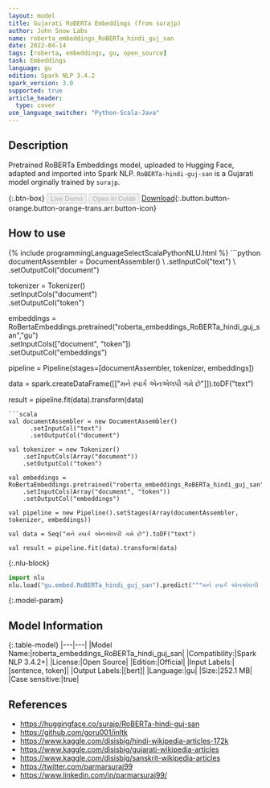 ```yaml
---
layout: model
title: Gujarati RoBERTa Embeddings (from surajp)
author: John Snow Labs
name: roberta_embeddings_RoBERTa_hindi_guj_san
date: 2022-04-14
tags: [roberta, embeddings, gu, open_source]
task: Embeddings
language: gu
edition: Spark NLP 3.4.2
spark_version: 3.0
supported: true
article_header:
  type: cover
use_language_switcher: "Python-Scala-Java"
---
```


## Description

Pretrained RoBERTa Embeddings model, uploaded to Hugging Face, adapted and imported into Spark NLP. `RoBERTa-hindi-guj-san` is a Gujarati model orginally trained by `surajp`.

{:.btn-box}
<button class="button button-orange" disabled>Live Demo</button>
<button class="button button-orange" disabled>Open in Colab</button>
[Download](https://s3.amazonaws.com/auxdata.johnsnowlabs.com/public/models/roberta_embeddings_RoBERTa_hindi_guj_san_gu_3.4.2_3.0_1649948207679.zip){:.button.button-orange.button-orange-trans.arr.button-icon}

## How to use



<div class="tabs-box" markdown="1">
{% include programmingLanguageSelectScalaPythonNLU.html %}
```python
documentAssembler = DocumentAssembler() \
    .setInputCol("text") \
    .setOutputCol("document")

tokenizer = Tokenizer() \
    .setInputCols("document") \
    .setOutputCol("token")
  
embeddings = RoBertaEmbeddings.pretrained("roberta_embeddings_RoBERTa_hindi_guj_san","gu") \
    .setInputCols(["document", "token"]) \
    .setOutputCol("embeddings")
    
pipeline = Pipeline(stages=[documentAssembler, tokenizer, embeddings])

data = spark.createDataFrame([["મને સ્પાર્ક એનએલપી ગમે છે"]]).toDF("text")

result = pipeline.fit(data).transform(data)
```
```scala
val documentAssembler = new DocumentAssembler() 
      .setInputCol("text") 
      .setOutputCol("document")
 
val tokenizer = new Tokenizer() 
    .setInputCols(Array("document"))
    .setOutputCol("token")

val embeddings = RoBertaEmbeddings.pretrained("roberta_embeddings_RoBERTa_hindi_guj_san","gu") 
    .setInputCols(Array("document", "token")) 
    .setOutputCol("embeddings")

val pipeline = new Pipeline().setStages(Array(documentAssembler, tokenizer, embeddings))

val data = Seq("મને સ્પાર્ક એનએલપી ગમે છે").toDF("text")

val result = pipeline.fit(data).transform(data)
```


{:.nlu-block}
```python
import nlu
nlu.load("gu.embed.RoBERTa_hindi_guj_san").predict("""મને સ્પાર્ક એનએલપી ગમે છે""")
```

</div>

{:.model-param}
## Model Information

{:.table-model}
|---|---|
|Model Name:|roberta_embeddings_RoBERTa_hindi_guj_san|
|Compatibility:|Spark NLP 3.4.2+|
|License:|Open Source|
|Edition:|Official|
|Input Labels:|[sentence, token]|
|Output Labels:|[bert]|
|Language:|gu|
|Size:|252.1 MB|
|Case sensitive:|true|

## References

- https://huggingface.co/surajp/RoBERTa-hindi-guj-san
- https://github.com/goru001/inltk
- https://www.kaggle.com/disisbig/hindi-wikipedia-articles-172k
- https://www.kaggle.com/disisbig/gujarati-wikipedia-articles
- https://www.kaggle.com/disisbig/sanskrit-wikipedia-articles
- https://twitter.com/parmarsuraj99
- https://www.linkedin.com/in/parmarsuraj99/